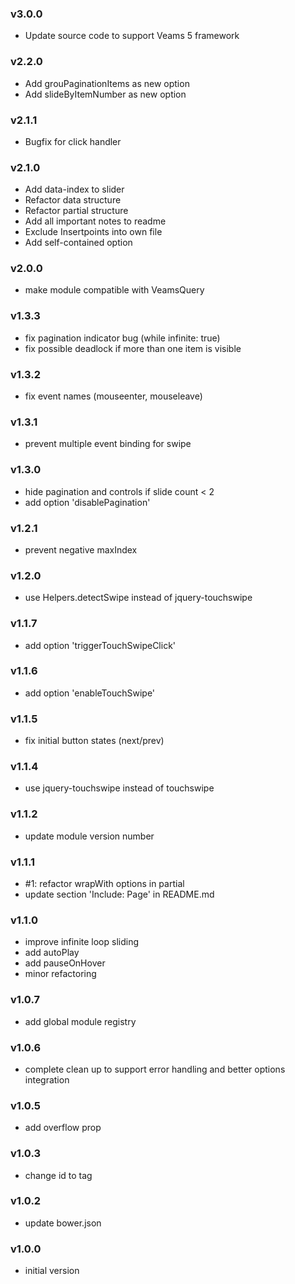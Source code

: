 ### v3.0.0
- Update source code to support Veams 5 framework

### v2.2.0
- Add grouPaginationItems as new option
- Add slideByItemNumber as new option

### v2.1.1
- Bugfix for click handler

### v2.1.0
- Add data-index to slider
- Refactor data structure
- Refactor partial structure
- Add all important notes to readme
- Exclude Insertpoints into own file
- Add self-contained option

### v2.0.0
- make module compatible with VeamsQuery

### v1.3.3
- fix pagination indicator bug (while infinite: true)
- fix possible deadlock if more than one item is visible

### v1.3.2
- fix event names (mouseenter, mouseleave)

### v1.3.1
- prevent multiple event binding for swipe

### v1.3.0
- hide pagination and controls if slide count < 2
- add option 'disablePagination'

### v1.2.1
- prevent negative maxIndex

### v1.2.0
- use Helpers.detectSwipe instead of jquery-touchswipe

### v1.1.7
- add option 'triggerTouchSwipeClick'

### v1.1.6
- add option 'enableTouchSwipe'

### v1.1.5
- fix initial button states (next/prev)

### v1.1.4
- use jquery-touchswipe instead of touchswipe

### v1.1.2
- update module version number

### v1.1.1
- #1: refactor wrapWith options in partial
- update section 'Include: Page' in README.md

### v1.1.0
- improve infinite loop sliding
- add autoPlay
- add pauseOnHover
- minor refactoring

### v1.0.7
- add global module registry

### v1.0.6
- complete clean up to support error handling and better options integration

### v1.0.5
- add overflow prop

### v1.0.3
- change id to tag

### v1.0.2
- update bower.json

### v1.0.0
- initial version